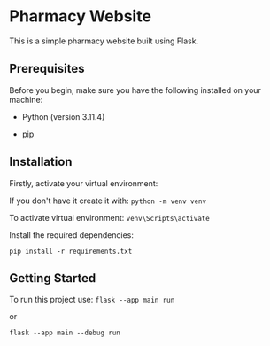 # Pharmacy Website
This is a simple pharmacy website built using Flask.


## Prerequisites
Before you begin, make sure you have the following installed on your machine:

- Python (version 3.11.4)

- pip

## Installation
Firstly, activate your virtual environment:

If you don't have it create it with:
```python -m venv venv```

To activate virtual environment:
```venv\Scripts\activate```

Install the required dependencies: 

```pip install -r requirements.txt```

## Getting Started
To run this project use:
```flask --app main run```

or 

```flask --app main --debug run```

